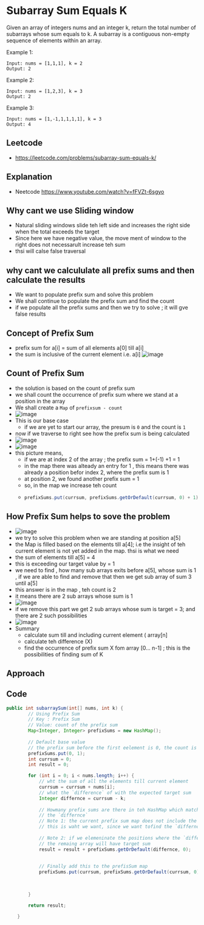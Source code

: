 # Subarray Sum Equals K

Given an array of integers nums and an integer k, return the total number of subarrays whose sum equals to k.
A subarray is a contiguous non-empty sequence of elements within an array.

Example 1:
````
Input: nums = [1,1,1], k = 2
Output: 2
````
Example 2:
````
Input: nums = [1,2,3], k = 3
Output: 2
````
Example 3:
````
Input: nums = [1,-1,1,1,1,1], k = 3
Output: 4
````

## Leetcode
- https://leetcode.com/problems/subarray-sum-equals-k/

## Explanation 
 - Neetcode https://www.youtube.com/watch?v=fFVZt-6sgyo 

## Why cant we use Sliding window 
 - Natural sliding windows slide teh left side and increases the right side when the total exceeds the target 
 - Since here we have negative value, the move ment of window to the right does not necessarult increase teh sum
 - thsi will calse false traversal 


## why cant we calcululate all prefix sums and then calculate the results
 - We want to populate prefix sum and solve this problem
 - We shall continue to populate the prefix sum and find the count 
 - if we populate all the prefix sums and then we try to solve ; it will gve false results

## Concept of Prefix Sum
  - prefix sum for a[i] = sum of all elements a[0] till a[i]
  - the sum is inclusive of the current element i.e. a[i]
![image](https://user-images.githubusercontent.com/8110582/171872282-e0d9e364-c294-4ea4-822d-4f14786a8fb0.png)

## Count of Prefix Sum
  - the solution is based on the count of prefix sum  
  - we shall count the occurrence of prefix sum where we stand at a position in the array
  - We shall create a `Map` of `prefixsum - count`
  - ![image](https://user-images.githubusercontent.com/8110582/171874924-6a080dc7-dc36-4f97-b075-e2914d9c4d18.png)
  - This is our base case 
    - if we are yet to start our array, the presum is `0` and the count is `1`
  - now if we traverse to right see how the prefix sum is being calculated 
  - ![image](https://user-images.githubusercontent.com/8110582/171875552-25990648-a3c4-4aa0-81fb-c5758dcfff84.png)
  - ![image](https://user-images.githubusercontent.com/8110582/171875624-5a841ded-35a5-45fc-a69e-71b88fac5b40.png)
  - this picture means, 
    - if we are at index 2 of the array ; the prefix sum = 1+(-1) +1 = 1
    - in the map there was alteady an entry for 1 , this means there was already a position befor index 2, where the prefix sum is 1
    - at position 2, we found another prefix sum = 1
    - so, in the map we increase teh count 
    - ````java
      prefixSums.put(currsum, prefixSums.getOrDefault(currsum, 0) + 1);
      ````  
 
## How Prefix Sum helps to sove the problem
  - ![image](https://user-images.githubusercontent.com/8110582/171879813-65fb121b-2986-4549-8009-d4dd8191d760.png)
  - we try to solve this problem when we are standing at position a[5]
  - the Map is filled based on the elements till a[4]; i.e the insight of teh current element is not yet added in the map. thsi is what we need
  - the sum of elements till a[5] = 4
  - this is exceeding our target value by = 1
  - we need to find , how many sub arrays exits before a[5], whose sum is 1 ,  if we are able to find and remove that then we get sub array of sum 3 until a[5]
  - this answer is in the map , teh count is 2
  - it means there are 2 sub arrays whose sum is 1
  - ![image](https://user-images.githubusercontent.com/8110582/171880810-d5447ba8-fef0-4f99-bd4e-578fceb6468c.png)
  - if we remove this part we get 2 sub arrays whose sum is target = 3; and there are 2 such possibilities 
  - ![image](https://user-images.githubusercontent.com/8110582/171881294-d25207e2-b56c-482a-9aba-2682d6bffcb0.png)
  - Summary
    -   calculate sum till and including current element ( array[n]
    -   calculate teh difference (X)
    -   find the occurrence of prefix sum X fom array [0... n-1] ; this is the possibilities of finding sum of K 

## Approach 
 
 
## Code 
````java
public int subarraySum(int[] nums, int k) {
		// Using Prefix Sum
		// Key : Prefix Sum
		// Value: count of the prefix sum
		Map<Integer, Integer> prefixSums = new HashMap();
		
        // Default base value 
        // the prefix sum before the first eelement is 0, the count is 1
		prefixSums.put(0, 1);
		int currsum = 0;
		int result = 0;

		for (int i = 0; i < nums.length; i++) {
            // wht the sum of all the elements till current element
			currsum = currsum + nums[i];
            // what the `difference` of with the expected target sum 
			Integer differnce = currsum - k;
            
            // Howmany prefix sums are there in teh HashMap which matches 
            // the `differnce`
            // Note 1: the current prefix sum map does not include the current element yet ;
            // this is waht we want, since we want tofind the `differnce` until the previous element 
            
            // Note 2: if we elemeninate the positions where the `differnce` sum was found
            // the remaing array will have target sum
	        result = result + prefixSums.getOrDefault(differnce, 0);
            
            
			// Finally add this to the prefisSum map
			prefixSums.put(currsum, prefixSums.getOrDefault(currsum, 0) + 1);
            
            		

		}

		return result;

	}
   
````
